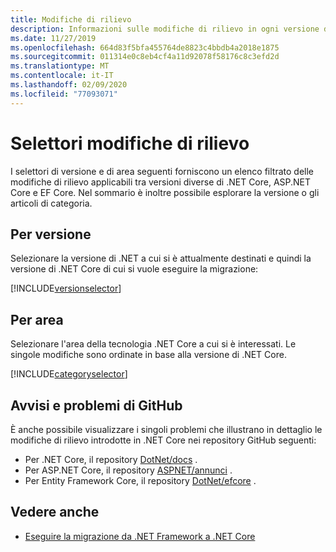 ```yaml
---
title: Modifiche di rilievo
description: Informazioni sulle modifiche di rilievo in ogni versione di .NET Core.
ms.date: 11/27/2019
ms.openlocfilehash: 664d83f5bfa455764de8823c4bbdb4a2018e1875
ms.sourcegitcommit: 011314e0c8eb4cf4a11d92078f58176c8c3efd2d
ms.translationtype: MT
ms.contentlocale: it-IT
ms.lasthandoff: 02/09/2020
ms.locfileid: "77093071"
---
```

# <a name="breaking-change-selectors"></a>Selettori modifiche di rilievo

I selettori di versione e di area seguenti forniscono un elenco filtrato delle modifiche di rilievo applicabili tra versioni diverse di .NET Core, ASP.NET Core e EF Core. Nel sommario è inoltre possibile esplorare la versione o gli articoli di categoria.

## <a name="by-version"></a>Per versione

Selezionare la versione di .NET a cui si è attualmente destinati e quindi la versione di .NET Core di cui si vuole eseguire la migrazione:

[!INCLUDE[versionselector](~/includes/core-changes/versionselector.md)]

## <a name="by-area"></a>Per area

Selezionare l'area della tecnologia .NET Core a cui si è interessati. Le singole modifiche sono ordinate in base alla versione di .NET Core.

[!INCLUDE[categoryselector](~/includes/core-changes/categoryselector.md)]

## <a name="github-issues-and-announcements"></a>Avvisi e problemi di GitHub

È anche possibile visualizzare i singoli problemi che illustrano in dettaglio le modifiche di rilievo introdotte in .NET Core nei repository GitHub seguenti:

- Per .NET Core, il repository [DotNet/docs](https://github.com/dotnet/docs/issues?q=is%3Aissue+label%3Abreaking-change) .
- Per ASP.NET Core, il repository [ASPNET/annunci](https://github.com/aspnet/Announcements/issues?q=is%3Aissue+is%3Aopen+label%3A%22Breaking+change%22+label%3A3.0.0) .
- Per Entity Framework Core, il repository [DotNet/efcore](https://github.com/dotnet/efcore/issues?q=is%3Aopen+is%3Aissue+label%3Abreaking-change) .

## <a name="see-also"></a>Vedere anche

- [Eseguire la migrazione da .NET Framework a .NET Core](../porting/index.md)
